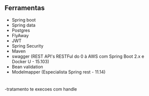 ## Ferramentas
- Spring boot 
- Spring data 
- Postgres
- FlyAway
- JWT
- Spring Security
- Maven
- swagger (REST API's RESTFul do 0 à AWS com Spring Boot 2.x e Docker U - 15.103)
- Bean validation
- Modelmapper   (Especialista Spring rest - 11.14)

# 
-tratamento te execoes com handle
